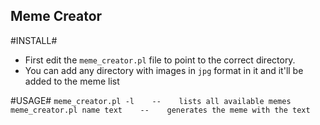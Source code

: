 Meme Creator
------------

#INSTALL#
* First edit the `meme_creator.pl` file to point to the correct directory.
* You can add any directory with images in `jpg` format in it and it'll be added to the meme list

#USAGE#
`
meme_creator.pl -l    --    lists all available memes
meme_creator.pl name text    --    generates the meme with the text
`

